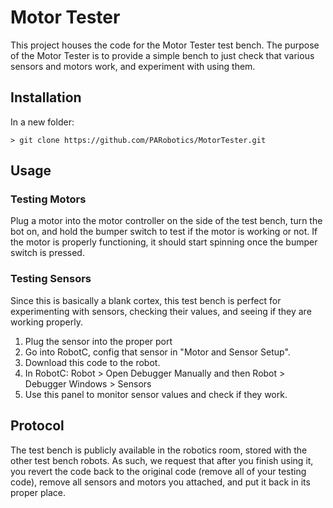 # Motor Tester

This project houses the code for the Motor Tester test bench. The purpose of the Motor Tester is to provide a simple bench to just check that various sensors and motors work, and experiment with using them.

## Installation

In a new folder:
~~~~
> git clone https://github.com/PARobotics/MotorTester.git
~~~~

## Usage

### Testing Motors

Plug a motor into the motor controller on the side of the test bench, turn the bot on, and hold the bumper switch to test if the motor is working or not. If the motor is properly functioning, it should start spinning once the bumper switch is pressed.

### Testing Sensors

Since this is basically a blank cortex, this test bench is perfect for experimenting with sensors, checking their values, and seeing if they are working properly.

1) Plug the sensor into the proper port
2) Go into RobotC, config that sensor in "Motor and Sensor Setup".
3) Download this code to the robot.
4) In RobotC: Robot > Open Debugger Manually and then Robot > Debugger Windows > Sensors
5) Use this panel to monitor sensor values and check if they work.

## Protocol

The test bench is publicly available in the robotics room, stored with the other test bench robots. As such, we request that after you finish using it, you revert the code back to the original code (remove all of your testing code), remove all sensors and motors you attached, and put it back in its proper place.
